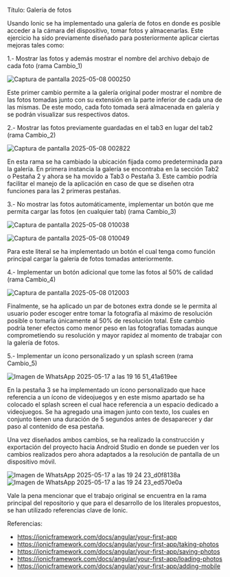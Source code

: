 Título: Galería de fotos

Usando Ionic se ha implementado una galería de fotos en donde es posible acceder a la cámara del dispositivo, tomar fotos y almacenarlas.  Este ejercicio ha sido previamente diseñado para posteriormente
aplicar ciertas mejoras tales como:

1.- Mostrar las fotos y además mostrar el nombre del archivo debajo de cada foto (rama Cambio_1)

![Captura de pantalla 2025-05-08 000250](https://github.com/user-attachments/assets/bcd56654-937c-4851-ae4d-5f4d127dbe93)

Este primer cambio permite a la galería original poder mostrar el nombre de las fotos tomadas junto con su extensión en la parte inferior de cada una de las mismas. De este modo, cada foto tomada será
almacenada en galería y se podrán visualizar sus respectivos datos.

2.- Mostrar las fotos previamente guardadas en el tab3 en lugar del tab2 (rama Cambio_2)

![Captura de pantalla 2025-05-08 002822](https://github.com/user-attachments/assets/99a09055-198a-4c34-94df-abe8d5607577)

En esta rama se ha cambiado la ubicación fijada como predeterminada para la galería. En primera instancia la galería se encontraba en la sección Tab2 o Pestaña 2 y ahora se ha movido a Tab3 o Pestaña 3.
Este cambio podría facilitar el manejo de la aplicación en caso de que se diseñen otra funciones para las 2 primeras pestañas.

3.- No mostrar las fotos automáticamente, implementar un botón que me permita cargar las fotos (en cualquier tab) (rama Cambio_3)

![Captura de pantalla 2025-05-08 010038](https://github.com/user-attachments/assets/c15a46e4-5127-42b3-aa27-551c5d960f03)

![Captura de pantalla 2025-05-08 010049](https://github.com/user-attachments/assets/c80c5e89-cfb5-4273-8f76-205795778c2a)

Para este literal se ha implementado un botón el cual tenga como función principal cargar la galería de fotos tomadas anteriormente.

4.- Implementar un botón adicional que tome las fotos al 50% de calidad (rama Cambio_4)

![Captura de pantalla 2025-05-08 012003](https://github.com/user-attachments/assets/c0b02ce9-088c-42e9-b02a-7df5f7dedb1d)

Finalmente, se ha aplicado un par de botones extra donde se le permita al usuario poder escoger entre tomar la fotografía al máximo de resolución posible o tomarla únicamente al 50% de resolución total.
Este cambio podría tener efectos como menor peso en las fotografías tomadas aunque comprometiendo su resolución y mayor rapidez al momento de trabajar con la galería de fotos.

5.- Implementar un ícono personalizado y un splash screen (rama Cambio_5)

![Imagen de WhatsApp 2025-05-17 a las 19 16 51_41a619ee](https://github.com/user-attachments/assets/b6c39aff-295d-4728-bad8-dad64e16123b)

En la pestaña 3 se ha implementado un ícono personalizado que hace referencia a un ícono de videojuegos y en este mismo apartado se ha colocado el splash screen el cual hace referencia a un espacio dedicado a videojuegos. Se ha agregado una imagen junto con texto, los cuales en conjunto tienen una duración de 5 segundos antes de desaparecer y dar paso al contenido de esa pestaña.

Una vez diseñados ambos cambios, se ha realizado la construcción y exportación del proyecto hacia Android Studio en donde se pueden ver los cambios realizados pero ahora adaptados a la resolución de pantalla de un dispositivo móvil.

![Imagen de WhatsApp 2025-05-17 a las 19 24 23_d0f8138a](https://github.com/user-attachments/assets/6be107d4-51c6-4967-9674-839c8a551d19)
![Imagen de WhatsApp 2025-05-17 a las 19 24 23_ed570e0a](https://github.com/user-attachments/assets/72898054-cbd1-4418-a239-1dc23ce0a278)

Vale la pena mencionar que el trabajo original se encuentra en la rama principal del repositorio y que para el desarrollo de los literales propuestos, se han utilizado referencias clave de Ionic.

Referencias:

- https://ionicframework.com/docs/angular/your-first-app
- https://ionicframework.com/docs/angular/your-first-app/taking-photos
- https://ionicframework.com/docs/angular/your-first-app/saving-photos
- https://ionicframework.com/docs/angular/your-first-app/loading-photos
- https://ionicframework.com/docs/angular/your-first-app/adding-mobile



